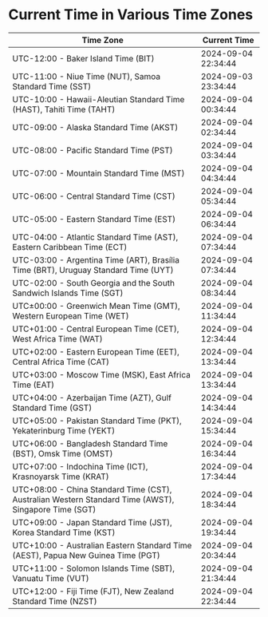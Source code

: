 # Current Time in Various Time Zones

| Time Zone | Current Time |
|-----------|--------------|
| UTC-12:00 - Baker Island Time (BIT) | 2024-09-04 22:34:44 |
| UTC-11:00 - Niue Time (NUT), Samoa Standard Time (SST) | 2024-09-03 23:34:44 |
| UTC-10:00 - Hawaii-Aleutian Standard Time (HAST), Tahiti Time (TAHT) | 2024-09-04 00:34:44 |
| UTC-09:00 - Alaska Standard Time (AKST) | 2024-09-04 02:34:44 |
| UTC-08:00 - Pacific Standard Time (PST) | 2024-09-04 03:34:44 |
| UTC-07:00 - Mountain Standard Time (MST) | 2024-09-04 04:34:44 |
| UTC-06:00 - Central Standard Time (CST) | 2024-09-04 05:34:44 |
| UTC-05:00 - Eastern Standard Time (EST) | 2024-09-04 06:34:44 |
| UTC-04:00 - Atlantic Standard Time (AST), Eastern Caribbean Time (ECT) | 2024-09-04 07:34:44 |
| UTC-03:00 - Argentina Time (ART), Brasília Time (BRT), Uruguay Standard Time (UYT) | 2024-09-04 07:34:44 |
| UTC-02:00 - South Georgia and the South Sandwich Islands Time (SGT) | 2024-09-04 08:34:44 |
| UTC±00:00 - Greenwich Mean Time (GMT), Western European Time (WET) | 2024-09-04 11:34:44 |
| UTC+01:00 - Central European Time (CET), West Africa Time (WAT) | 2024-09-04 12:34:44 |
| UTC+02:00 - Eastern European Time (EET), Central Africa Time (CAT) | 2024-09-04 13:34:44 |
| UTC+03:00 - Moscow Time (MSK), East Africa Time (EAT) | 2024-09-04 13:34:44 |
| UTC+04:00 - Azerbaijan Time (AZT), Gulf Standard Time (GST) | 2024-09-04 14:34:44 |
| UTC+05:00 - Pakistan Standard Time (PKT), Yekaterinburg Time (YEKT) | 2024-09-04 15:34:44 |
| UTC+06:00 - Bangladesh Standard Time (BST), Omsk Time (OMST) | 2024-09-04 16:34:44 |
| UTC+07:00 - Indochina Time (ICT), Krasnoyarsk Time (KRAT) | 2024-09-04 17:34:44 |
| UTC+08:00 - China Standard Time (CST), Australian Western Standard Time (AWST), Singapore Time (SGT) | 2024-09-04 18:34:44 |
| UTC+09:00 - Japan Standard Time (JST), Korea Standard Time (KST) | 2024-09-04 19:34:44 |
| UTC+10:00 - Australian Eastern Standard Time (AEST), Papua New Guinea Time (PGT) | 2024-09-04 20:34:44 |
| UTC+11:00 - Solomon Islands Time (SBT), Vanuatu Time (VUT) | 2024-09-04 21:34:44 |
| UTC+12:00 - Fiji Time (FJT), New Zealand Standard Time (NZST) | 2024-09-04 22:34:44 |
